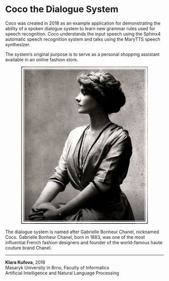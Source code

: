 # Coco the Dialogue System

Coco was created in 2018 as an example application for demonstrating the ability of a spoken dialogue system to learn new grammar rules used for speech recognition. Coco understands the input speech using the Sphinx4 automatic speech recognition system and talks using the MaryTTS speech synthesizer.

The system’s original purpose is to serve as a personal shopping assistant available in an online fashion store. 

<p align="center">
<img src="https://github.com/kkufova/Coco/blob/master/coco.jpg">
</p>

The dialogue system is named after Gabrielle Bonheur Chanel, nicknamed Coco. Gabrielle Bonheur Chanel, born in 1883, was one of the most influential French fashion designers and founder of the world-famous haute couture brand Chanel.

---

**Klara Kufova**, 2018  
Masaryk University in Brno, Faculty of Informatics  
Artificial Intelligence and Natural Language Processing
